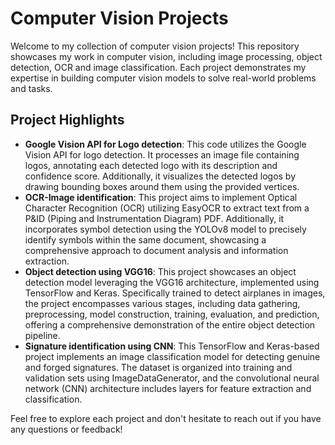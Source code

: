 # Computer Vision Projects

Welcome to my collection of computer vision projects! This repository showcases my work in computer vision, including image processing, object detection, OCR and image classification. Each project demonstrates my expertise in building computer vision models to solve real-world problems and tasks.

## Project Highlights

- **Google Vision API for Logo detection**: This code utilizes the Google Vision API for logo detection. It processes an image file containing logos, annotating each detected logo with its description and confidence score. Additionally, it visualizes the detected logos by drawing bounding boxes around them using the provided vertices.
- **OCR-Image identification**: This project aims to implement Optical Character Recognition (OCR) utilizing EasyOCR to extract text from a P&ID (Piping and Instrumentation Diagram) PDF. Additionally, it incorporates symbol detection using the YOLOv8 model to precisely identify symbols within the same document, showcasing a comprehensive approach to document analysis and information extraction.
- **Object detection using VGG16**: This project showcases an object detection model leveraging the VGG16 architecture, implemented using TensorFlow and Keras. Specifically trained to detect airplanes in images, the project encompasses various stages, including data gathering, preprocessing, model construction, training, evaluation, and prediction, offering a comprehensive demonstration of the entire object detection pipeline.
- **Signature identification using CNN**: This TensorFlow and Keras-based project implements an image classification model for detecting genuine and forged signatures. The dataset is organized into training and validation sets using ImageDataGenerator, and the convolutional neural network (CNN) architecture includes layers for feature extraction and classification. 


Feel free to explore each project and don't hesitate to reach out if you have any questions or feedback!
